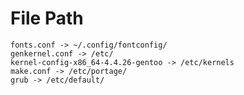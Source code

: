 # File Path

    fonts.conf -> ~/.config/fontconfig/
    genkernel.conf -> /etc/
    kernel-config-x86_64-4.4.26-gentoo -> /etc/kernels
    make.conf -> /etc/portage/
    grub -> /etc/default/
